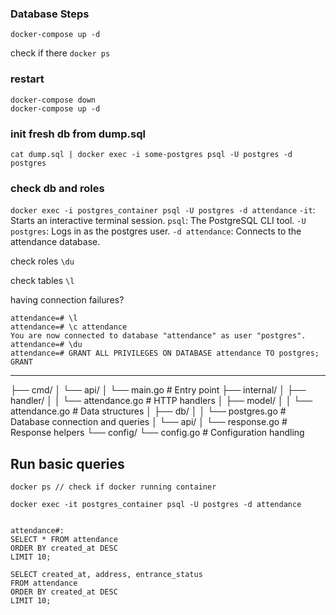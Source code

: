 
### Database Steps


`docker-compose up -d`

check if there
`docker ps`


### restart
```
docker-compose down
docker-compose up -d
```

### init fresh db from dump.sql
`cat dump.sql | docker exec -i some-postgres psql -U postgres -d postgres`

### check db and roles
`docker exec -i postgres_container psql -U postgres -d attendance`
`-it`: Starts an interactive terminal session.
`psql`: The PostgreSQL CLI tool.
`-U postgres`: Logs in as the postgres user.
`-d attendance`: Connects to the attendance database.

check roles
`\du`

check tables
`\l`

having connection failures?
```
attendance=# \l
attendance=# \c attendance
You are now connected to database "attendance" as user "postgres".
attendance=# \du
attendance=# GRANT ALL PRIVILEGES ON DATABASE attendance TO postgres;
GRANT
```

---

├── cmd/
│   └── api/
│       └── main.go       # Entry point
├── internal/
│   ├── handler/
│   │   └── attendance.go # HTTP handlers
│   ├── model/
│   │   └── attendance.go # Data structures
│   ├── db/
│   │   └── postgres.go   # Database connection and queries
│   └── api/
│       └── response.go   # Response helpers
└── config/
    └── config.go         # Configuration handling

## Run basic queries

```
docker ps // check if docker running container

docker exec -it postgres_container psql -U postgres -d attendance


attendance#: 
SELECT * FROM attendance
ORDER BY created_at DESC
LIMIT 10;

```

```
SELECT created_at, address, entrance_status
FROM attendance
ORDER BY created_at DESC
LIMIT 10;
```

